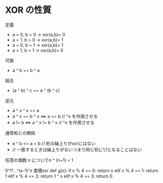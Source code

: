 # XOR の性質
定義
- a = 0, b = 0 -> xor(a,b)= 0
- a = 1, b = 0 -> xor(a,b)= 1
- a = 0, b = 1 -> xor(a,b)= 1
- a = 1, b = 1 -> xor(a,b)= 0

可換
- a ^ b == b ^ a

結合
- (a ^ b) ^ c == a ^ (b ^ c)

逆元
- a ^ x ^ x == a
- a ^ x == b ^ x  <=> a == b            // ^x を作用させる
- a != b          <=> a ^ x != b ^ x    // ^x を作用させる

通常和との関係
- a ^ b <= a + b        // 桁の繰上りがxorにはない
- // 一致するときは繰上りがないつまり同じ桁に1,1となることはない

任意の偶数 n についてn ^ (n+1) = 1

0^1^...^(x-1)^x 累積xor
def g(x):
    if x % 4 == 0:
        return x
    elif x % 4 == 1:
        return 1
    elif x % 4 == 2:
        return 1 ^ x
    elif x % 4 == 3:
        return 0